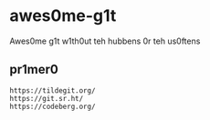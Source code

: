 # awes0me-g1t
Awes0me g1t w1th0ut teh hubbens 0r teh us0ftens

## pr1mer0
```
https://tildegit.org/
https://git.sr.ht/
https://codeberg.org/
```
